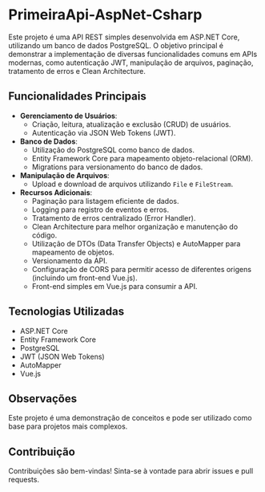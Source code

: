 # PrimeiraApi-AspNet-Csharp

Este projeto é uma API REST simples desenvolvida em ASP.NET Core, utilizando um banco de dados PostgreSQL. O objetivo principal é demonstrar a implementação de diversas funcionalidades comuns em APIs modernas, como autenticação JWT, manipulação de arquivos, paginação, tratamento de erros e Clean Architecture.

## Funcionalidades Principais

* **Gerenciamento de Usuários**:
    * Criação, leitura, atualização e exclusão (CRUD) de usuários.
    * Autenticação via JSON Web Tokens (JWT).
* **Banco de Dados**:
    * Utilização do PostgreSQL como banco de dados.
    * Entity Framework Core para mapeamento objeto-relacional (ORM).
    * Migrations para versionamento do banco de dados.
* **Manipulação de Arquivos**:
    * Upload e download de arquivos utilizando `File` e `FileStream`.
* **Recursos Adicionais**:
    * Paginação para listagem eficiente de dados.
    * Logging para registro de eventos e erros.
    * Tratamento de erros centralizado (Error Handler).
    * Clean Architecture para melhor organização e manutenção do código.
    * Utilização de DTOs (Data Transfer Objects) e AutoMapper para mapeamento de objetos.
    * Versionamento da API.
    * Configuração de CORS para permitir acesso de diferentes origens (incluindo um front-end Vue.js).
    * Front-end simples em Vue.js para consumir a API.

## Tecnologias Utilizadas

* ASP.NET Core
* Entity Framework Core
* PostgreSQL
* JWT (JSON Web Tokens)
* AutoMapper
* Vue.js


## Observações

Este projeto é uma demonstração de conceitos e pode ser utilizado como base para projetos mais complexos.

## Contribuição

Contribuições são bem-vindas! Sinta-se à vontade para abrir issues e pull requests.
